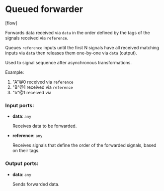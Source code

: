 # Queued forwarder

[flow]

Forwards data received via `data` in the order defined by the tags of the signals received via `reference`.

Queues `reference` inputs until the first N signals have all received matching inputs via `data` then releases them one-by-one via `data` (output).

Used to signal sequence after asynchronous transformations.

Example:
1. "A"@0 received via `reference`
2. "B"@1 received via `reference`
3. "b"@1 received via 

### Input ports:

* __data__: `any`

    Receives data to be forwarded.


* __reference__: `any`

    Receives signals that define the order of the forwarded signals, based on their tags.

### Output ports:

* __data__: `any`

    Sends forwarded data.

